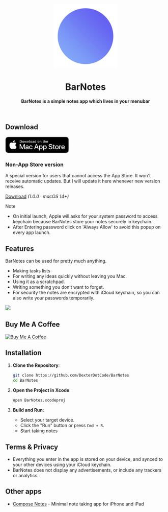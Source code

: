 <div align="center">
	<a href="https://dextercode.craft.me/BarNotes">
		<img src="Stuff/AppIcon-readme.png" width="200" height="200">
	</a>
	<h1>BarNotes</h1>
	<p>
		<b>BarNotes is a simple notes app which lives in your menubar</b>
	</p>
	<br>
</div>

## Download
<a href="https://apps.apple.com/in/app/barnotes/id6744329261?mt=12" target="_self"><img width="200" src="Stuff/appStore-download-logo.svg" /></a>



### Non-App Store version

A special version for users that cannot access the App Store. It won't receive automatic updates. But I will update it here whenever new version releases.

[Download](https://github.com/DexterDotCode/BarNotes/releases/tag/v!.0.0) *(1.0.0 · macOS 14+)*


> [!NOTE]
> - On initial launch, Apple will asks for your system password to access keychain because BarNotes store your notes securely in keychain. 
> - After Entering password click on 'Always Allow' to avoid this popup on every app launch.


## Features
BarNotes can be used for pretty much anything.

- Making tasks lists
- For writing any ideas quickly without leaving you Mac.
- Using it as a scratchpad.
- Writing something you don’t want to forget.
- For security the notes are encrypted with iCloud keychain, so you can also write your passwords temporarily.

![](Stuff/TopNotes-Main-photo.png)

## Buy Me A Coffee
<a href="https://www.buymeacoffee.com/dextercode" target="_blank"><img src="https://cdn.buymeacoffee.com/buttons/v2/default-blue.png" alt="Buy Me A Coffee" style="height: 60px !important;width: 217px !important;" ></a>

## Installation

1. **Clone the Repository**:
   ```bash
   git clone https://github.com/DexterDotCode/BarNotes
   cd BarNotes
   ```

2. **Open the Project in Xcode**:
   ```bash
   open BarNotes.xcodeproj
   ```

3. **Build and Run**:
    - Select your target device.
    - Click the "Run" button or press `Cmd + R`.
    - Start taking notes
    
## Terms & Privacy
- Everything you enter in the app is stored on your device, and synced to your other devices using your iCloud keychain. 
- BarNotes does not display any advertisements, or include any trackers or analytics.

## Other apps
- [Compose Notes](https://apps.apple.com/in/app/compose-notes/id6743021076) - Minimal note taking app for iPhone and iPad
